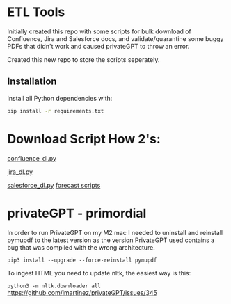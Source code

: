 # ETL Tools

Initially created this repo with some scripts for bulk download of Confluence, Jira and Salesforce docs, and validate/quarantine some buggy PDFs that didn't work and caused privateGPT to throw an error.

Created this new repo to store the scripts seperately.

## Installation

Install all Python dependencies with:

```bash
pip install -r requirements.txt
```

# Download Script How 2's:

[confluence_dl.py](./docs/confluence_dl.md)

[jira_dl.py](./docs/jira_dl.md)

[salesforce_dl.py](./docs/salesforce_dl.md)
[forecast scripts](./docs/forecast_scripts.md)

# privateGPT - primordial

In order to run PrivateGPT on my M2 mac I needed to uninstall and reinstall pymupdf to the latest version as the version PrivateGPT used contains a bug that was compiled with the wrong architecture.

`pip3 install --upgrade --force-reinstall pymupdf`

To ingest HTML you need to update nltk, the easiest way is this:

`python3 -m nltk.downloader all`
https://github.com/imartinez/privateGPT/issues/345